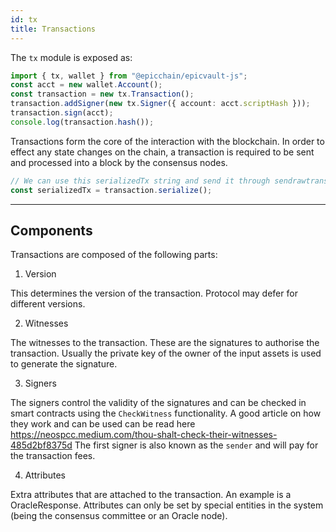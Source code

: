 ```yaml
---
id: tx
title: Transactions
---
```


The `tx` module is exposed as:

```ts
import { tx, wallet } from "@epicchain/epicvault-js";
const acct = new wallet.Account();
const transaction = new tx.Transaction();
transaction.addSigner(new tx.Signer({ account: acct.scriptHash }));
transaction.sign(acct);
console.log(transaction.hash());
```

Transactions form the core of the interaction with the blockchain. In order to
effect any state changes on the chain, a transaction is required to be sent and
processed into a block by the consensus nodes.

```js
// We can use this serializedTx string and send it through sendrawtransaction RPC call.
const serializedTx = transaction.serialize();
```
---

## Components

Transactions are composed of the following parts:

1. Version

This determines the version of the transaction. Protocol may defer for different
versions.

2. Witnesses

The witnesses to the transaction. These are the signatures to authorise the
transaction. Usually the private key of the owner of the input assets is used to
generate the signature.

3. Signers

The signers control the validity of the signatures and can be checked in smart contracts using the `CheckWitness`
functionality. A good article on how they work and can be used can be read here https://neospcc.medium.com/thou-shalt-check-their-witnesses-485d2bf8375d
The first signer is also known as the `sender` and will pay for the transaction fees.

4. Attributes

Extra attributes that are attached to the transaction. An example is a OracleResponse.
Attributes can only be set by special entities in the system (being the consensus committee or an Oracle node).
